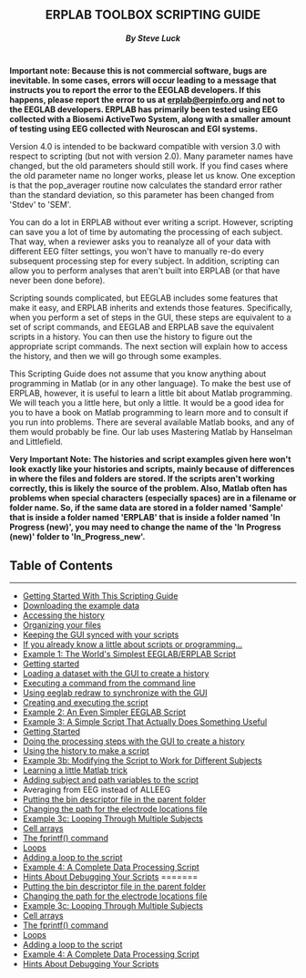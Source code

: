 <h2 align="center">ERPLAB TOOLBOX SCRIPTING GUIDE </h2>
<h5 align="center">
By Steve Luck <br><br>
</h5>

**Important note: Because this is not commercial software, bugs are inevitable. In some cases, errors will occur leading to a message that instructs you to report the error to the EEGLAB developers.  If this happens, please report the error to us at erplab@erpinfo.org and not to the EEGLAB developers. ERPLAB has primarily been tested using EEG collected with a Biosemi ActiveTwo System, along with a smaller amount of testing using EEG collected with Neuroscan and EGI systems.**

Version 4.0 is intended to be backward compatible with version 3.0 with respect to scripting (but not with version 2.0).  Many parameter names have changed, but the old parameters should still work.  If you find cases where the old parameter name no longer works, please let us know.  One exception is that the pop_averager routine now calculates the standard error rather than the standard deviation, so this parameter has been changed from 'Stdev' to 'SEM'.

You can do a lot in ERPLAB without ever writing a script.  However, scripting can save you a lot of time by automating the processing of each subject.  That way, when a reviewer asks you to reanalyze all of your data with different EEG filter settings, you won't have to manually re-do every subsequent processing step for every subject.  In addition, scripting can allow you to perform analyses that aren't built into ERPLAB (or that have never been done before).

Scripting sounds complicated, but EEGLAB includes some features that make it easy, and ERPLAB inherits and extends those features.  Specifically, when you perform a set of steps in the GUI, these steps are equivalent to a set of script commands, and EEGLAB and ERPLAB save the equivalent scripts in a history.  You can then use the history to figure out the appropriate script commands.  The next section will explain how to access the history, and then we will go through some examples.

This Scripting Guide does not assume that you know anything about programming in Matlab (or in any other language). To make the best use of ERPLAB, however, it is useful to learn a little bit about Matlab programming. We will teach you a little here, but only a little. It would be a good idea for you to have a book on Matlab programming to learn more and to consult if you run into problems. There are several available Matlab books, and any of them would probably be fine. Our lab uses Mastering Matlab by Hanselman and Littlefield.

**Very Important Note: The histories and script examples given here won't look exactly like your histories and scripts, mainly because of differences in where the files and folders are stored.  If the scripts aren't working correctly, this is likely the source of the problem.  Also, Matlab often has problems when special characters (especially spaces) are in a filename or folder name.  So, if the same data are stored in a folder named 'Sample' that is inside a folder named 'ERPLAB' that is inside a folder named 'In Progress (new)', you may need to change the name of the 'In Progress (new)' folder to 'In_Progress_new'.**

## Table of Contents
---
* [Getting Started With This Scripting Guide](./Getting-Started-With-This-Scripting-Guide)
 * [Downloading the example data](./Getting-Started-With-This-Scripting-Guide#downloading-the-example-data)
 * [Accessing the history](./Getting-Started-With-This-Scripting-Guide#accessing-the-history)
 * [Organizing your files](./Getting-Started-With-This-Scripting-Guide#organizing-your-files)
 * [Keeping the GUI synced with your scripts](./Getting-Started-With-This-Scripting-Guide#keeping-the-gui-synced-with-your-scripts)
 * [If you already know a little about scripts or programming…](./Getting-Started-With-This-Scripting-Guide#if-you-already-know-a-little-about-scripts-or-programming)
* [Example 1: The World's Simplest EEGLAB/ERPLAB Script](./Example-1:-The-World's-Simplest-EEGLAB-ERPLAB-Script)
 * [Getting started](./Example-1:-The-World's-Simplest-EEGLAB-ERPLAB-Script#getting-started)
 * [Loading a dataset with the GUI to create a history](./Example-1:-The-World's-Simplest-EEGLAB-ERPLAB-Script#loading-a-dataset-with-the-gui-to-create-a-history)
 * [Executing a command from the command line](./Example-1:-The-World's-Simplest-EEGLAB-ERPLAB-Script#executing-a-command-from-the-command-line)
 * [Using eeglab redraw to synchronize with the GUI](./Example-1:-The-World's-Simplest-EEGLAB-ERPLAB-Script#using-pop_loadset-and-eeglab-redraw-to-synchronize-with-the-gui)
 * [Creating and executing the script](./Example-1:-The-World's-Simplest-EEGLAB-ERPLAB-Script#creating-and-executing-the-script)
* [Example 2: An Even Simpler EEGLAB Script](./Example-2:-An-Even-Simpler-EEGLAB-Script)
* [Example 3: A Simple Script That Actually Does Something Useful](./Example-3:-A-Simple-Script-That-Actually-Does-Something-Useful)
 * [Getting Started](./Example-3:-A-Simple-Script-That-Actually-Does-Something-Useful#getting-started)
 * [Doing the processing steps with the GUI to create a history](./Example-3:-A-Simple-Script-That-Actually-Does-Something-Useful#doing-the-processing-steps-with-the-gui-to-create-a-history)
 * [Using the history to make a script](./Example-3:-A-Simple-Script-That-Actually-Does-Something-Useful#using-the-history-to-make-a-script)
* [Example 3b: Modifying the Script to Work for Different Subjects](./Example-3b:-Modifying-the-Script-to-Work-for-Different-Subjects)
 * [Learning a little Matlab trick](./Example-3b:-Modifying-the-Script-to-Work-for-Different-Subjects#learning-a-little-matlab-trick)
 * [Adding subject and path variables to the script](./Example-3b:-Modifying-the-Script-to-Work-for-Different-Subjects#adding-subject-and-path-variables-to-the-script)
 * Averaging from EEG instead of ALLEEG
 * [Putting the bin descriptor file in the parent folder](./Example-3b:-Modifying-the-Script-to-Work-for-Different-Subjects#putting-the-bin-descriptor-file-in-the-parent-folder)
 * [Changing the path for the electrode locations file](./Example-3b:-Modifying-the-Script-to-Work-for-Different-Subjects#changing-the-path-for-the-electrode-locations-file)
* [Example 3c: Looping Through Multiple Subjects](./Example-3c:-Looping-Through-Multiple-Subjects)
 * [Cell arrays](./Example-3c:-Looping-Through-Multiple-Subjects#cell-arrays)
 * [The fprintf() command](./Example-3c:-Looping-Through-Multiple-Subjects#the-fprintf-command)
 * [Loops](./Example-3c:-Looping-Through-Multiple-Subjects#loops)
 * [Adding a loop to the script](./Example-3c:-Looping-Through-Multiple-Subjects#adding-a-loop-to-the-script)
* [Example 4: A Complete Data Processing Script](./Example-4:-A-Complete-Data-Processing-Script)
* [Hints About Debugging Your Scripts](./Hints-About-Debugging-Your-Scripts)
=======
 * [Putting the bin descriptor file in the parent folder](./Example-3b:-Modifying-the-Script-to-Work-for-Different-Subjects#putting-the-bin-descriptor-file-in-the-parent-folder)
 * [Changing the path for the electrode locations file](./Example-3b:-Modifying-the-Script-to-Work-for-Different-Subjects#changing-the-path-for-the-electrode-locations-file)
* [Example 3c: Looping Through Multiple Subjects](./Example-3c:-Looping-Through-Multiple-Subjects)
 * [Cell arrays](./Example-3c:-Looping-Through-Multiple-Subjects#cell-arrays)
 * [The fprintf() command](./Example-3c:-Looping-Through-Multiple-Subjects#the-fprintf-command)
 * [Loops](./Example-3c:-Looping-Through-Multiple-Subjects#loops)
 * [Adding a loop to the script](./Example-3c:-Looping-Through-Multiple-Subjects#adding-a-loop-to-the-script)
* [Example 4: A Complete Data Processing Script](./Example-4:-A-Complete-Data-Processing-Script)
* [Hints About Debugging Your Scripts](./Hints-About-Debugging-Your-Scripts)